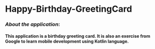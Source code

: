 # Happy-Birthday-GreetingCard

### _About the application_:
#### This application is a birthday greeting card. It is also an exercise from Google to learn mobile development using Kotlin language.
